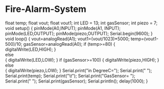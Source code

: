 # Fire-Alarm-System
float temp;
float vout;
float vout1;
int LED = 13;
int gasSensor;
int piezo = 7;
void setup()
{
pinMode(A0,INPUT);
pinMode(A1, INPUT);
pinMode(LED,OUTPUT);
pinMode(piezo,OUTPUT);
Serial.begin(9600);
}
void loop()
{
vout=analogRead(A1);
vout1=(vout/1023)*5000;
temp=(vout1-500)/10;
gasSensor=analogRead(A0);
if (temp>=80)
{
digitalWrite(LED,HIGH);
}  
else  
{ 
digitalWrite(LED,LOW);
}
if (gasSensor>=100)
{
digitalWrite(piezo,HIGH);
}
else  
{
digitalWrite(piezo,LOW);
}
Serial.print("in DegreeC=");
Serial.print(" ");
Serial.print(temp);
Serial.print("\t");
Serial.print("GasSensor= ");
Serial.print(" ");
Serial.print(gasSensor);
Serial.println();
delay(1000);
}

  
